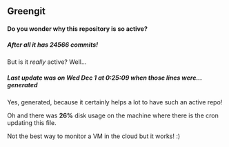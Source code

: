 ## Greengit

#### Do you wonder why this repository is so active?

##### After all it has 24566 commits!

But is it *really* active? Well...

##### Last update was on Wed Dec 1 at 0:25:09 when those lines were... generated

Yes, generated, because it certainly helps a lot to have such an active repo!

Oh and there was **26%** disk usage on the machine
where there is the cron updating this file.

Not the best way to monitor a VM in the cloud but it works! :)
